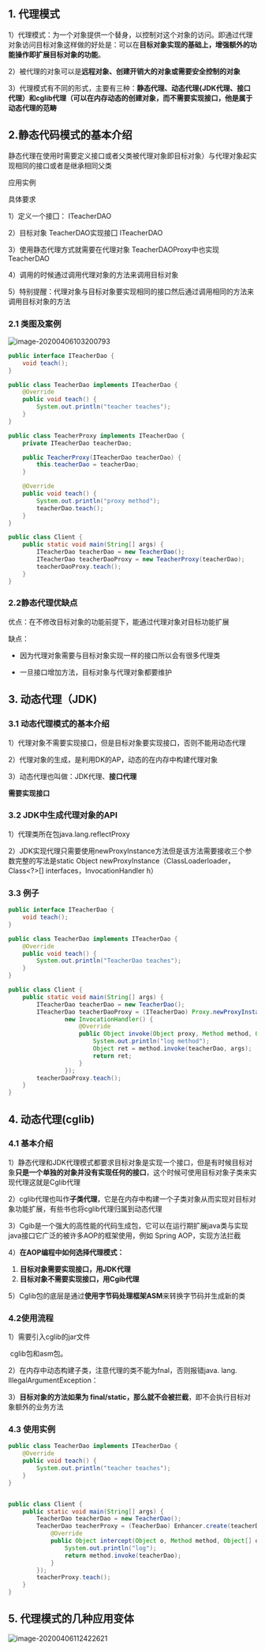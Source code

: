 



## 1. 代理模式

1）代理模式：为一个对象提供一个替身，以控制对这个对象的访问。即通过代理对象访问目标对象这样做的好处是：可以在**目标对象实现的基础上，增强额外的功能操作即扩展目标对象的功能**。

2）被代理的对象可以是**远程对象、创建开销大的对象或需要安全控制的对象**

3）代理模式有不同的形式，主要有三种：**静态代理、动态代理{JDK代理、接口代理）和cglib代理（可以在内存动态的创建对象，而不需要实现接口，他是属于动态代理的范畴**

## 2.静态代码模式的基本介绍

静态代理在使用时需要定义接口或者父类被代理对象即目标对象）与代理对象起实现相同的接口或者是继承相同父类

应用实例

具体要求

1）定义一个接囗： ITeacherDAO

2）目标对象 TeacherDAO实现接囗 ITeacherDAO

3）使用静态代理方式就需要在代理对象 TeacherDAOProxy中也实现 TeacherDAO

4）调用的时候通过调用代理对象的方法来调用目标对象

5）特别提醒：代理对象与目标对象要实现相同的接口然后通过调用相同的方法来调用目标对象的方法

### 2.1 类图及案例

![image-20200406103200793](https://i.loli.net/2020/04/06/ra927du3mgBGtWK.png)

```java
public interface ITeacherDao {
    void teach();
}

public class TeacherDao implements ITeacherDao {
    @Override
    public void teach() {
        System.out.println("teacher teaches");
    }
}

public class TeacherProxy implements ITeacherDao {
    private ITeacherDao teacherDao;

    public TeacherProxy(ITeacherDao teacherDao) {
        this.teacherDao = teacherDao;
    }

    @Override
    public void teach() {
        System.out.println("proxy method");
        teacherDao.teach();
    }
}

public class Client {
    public static void main(String[] args) {
        ITeacherDao teacherDao = new TeacherDao();
        ITeacherDao teacherDaoProxy = new TeacherProxy(teacherDao);
        teacherDaoProxy.teach();
    }
}
```

### 2.2静态代理优缺点

优点：在不修改目标对象的功能前提下，能通过代理对象对目标功能扩展

缺点：

- 因为代理对象需要与目标对象实现一样的接口所以会有很多代理类

- 一旦接口增加方法，目标对象与代理对象都要维护

## 3. 动态代理（JDK)

### 3.1 动态代理模式的基本介绍

1）代理对象不需要实现接口，但是目标对象要实现接口，否则不能用动态代理

2）代理对象的生成，是利用DK的AP，动态的在内存中构建代理对象

3）动态代理也叫做：JDK代理、**接口代理**

**需要实现接口**

### 3.2 JDK中生成代理对象的API

1）代理类所在包java.lang.reflectProxy

2）JDK实现代理只需要使用newProxyInstance方法但是该方法需要接收三个参数完整的写法是static Object newProxyInstance（ClassLoaderloader，Class<?>[] interfaces，InvocationHandler h）





### 3.3 例子

```java
public interface ITeacherDao {
    void teach();
}

public class TeacherDao implements ITeacherDao {
    @Override
    public void teach() {
        System.out.println("TeacherDao teaches");
    }
}

public class Client {
    public static void main(String[] args) {
        ITeacherDao teacherDao = new TeacherDao();
        ITeacherDao teacherDaoProxy = (ITeacherDao) Proxy.newProxyInstance(teacherDao.getClass().getClassLoader(), teacherDao.getClass().getInterfaces(),
                new InvocationHandler() {
                    @Override
                    public Object invoke(Object proxy, Method method, Object[] args) throws Throwable {
                        System.out.println("log method");
                        Object ret = method.invoke(teacherDao, args);
                        return ret;
                    }
                });
        teacherDaoProxy.teach();
    }
}

```

## 4. 动态代理(cglib)

### 4.1 基本介绍

1）静态代理和JDK代理模式都要求目标对象是实现一个接口，但是有时候目标对象**只是一个单独的对象并没有实现任何的接口**，这个时候可使用目标对象子类来实现代理这就是Cglib代理

2）cglib代理也叫作**子类代理**，它是在内存中构建一个子类对象从而实现对目标对象功能扩展，有些书也将cglib代理归属到动态代理

3）Cgib是一个强大的高性能的代码生成包，它可以在运行期扩展java类与实现java接口它广泛的被许多AOP的框架使用，例如 Spring AOP，实现方法拦截

4）**在AOP编程中如何选择代理模式：**

1. **目标对象需要实现接口，用JDK代理**
2. **目标对象不需要实现接口，用Cgib代理**

5）Cglib包的底层是通过**使用字节码处理框架ASM**来转换字节码并生成新的类

### 4.2使用流程

1）需要引入cglib的jar文件

​	cglib包和asm包。

2）在内存中动态构建子类，注意代理的类不能为fnal，否则报错java. lang. IllegalArgumentException：

3）**目标对象的方法如果为 final/static，那么就不会被拦截**，即不会执行目标对象额外的业务方法



### 4.3 使用实例

```java
public class TeacherDao implements ITeacherDao {
    @Override
    public void teach() {
        System.out.println("teacher teaches");
    }
}
```

```java

public class Client {
    public static void main(String[] args) {
        TeacherDao teacherDao = new TeacherDao();
        TeacherDao teacherProxy = (TeacherDao) Enhancer.create(teacherDao.getClass(), new MethodInterceptor() {
            @Override
            public Object intercept(Object o, Method method, Object[] objects, MethodProxy methodProxy) throws Throwable {
                System.out.println("log");
                return method.invoke(teacherDao);
            }
        });
        teacherProxy.teach();
    }
}
```

## 5. 代理模式的几种应用变体

![image-20200406112422621](https://i.loli.net/2020/04/06/7VMLDOF4vE31j2p.png)